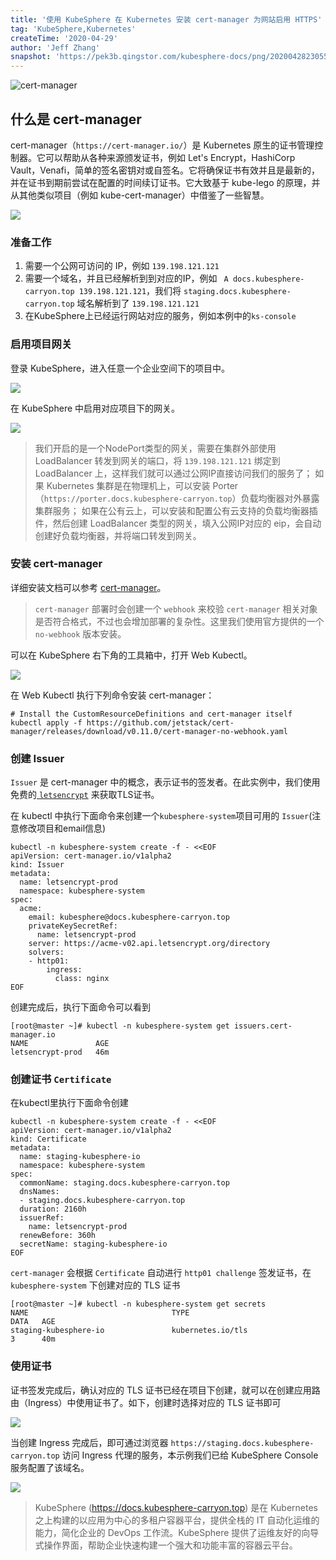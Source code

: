 ```yaml
---
title: '使用 KubeSphere 在 Kubernetes 安装 cert-manager 为网站启用 HTTPS'
tag: 'KubeSphere,Kubernetes'
createTime: '2020-04-29'
author: 'Jeff Zhang'
snapshot: 'https://pek3b.qingstor.com/kubesphere-docs/png/20200428230558.png'
---
```


![cert-manager](https://pek3b.qingstor.com/kubesphere-docs/png/20200428230558.png)

## 什么是 cert-manager

cert-manager（`https://cert-manager.io/`）是 Kubernetes 原生的证书管理控制器。它可以帮助从各种来源颁发证书，例如 Let's Encrypt，HashiCorp Vault，Venafi，简单的签名密钥对或自签名。它将确保证书有效并且是最新的，并在证书到期前尝试在配置的时间续订证书。它大致基于 kube-lego 的原理，并从其他类似项目（例如 kube-cert-manager）中借鉴了一些智慧。

![](https://pek3b.qingstor.com/kubesphere-docs/png/20200428230220.png)

### 准备工作

1. 需要一个公网可访问的 IP，例如 `139.198.121.121`
2. 需要一个域名，并且已经解析到到对应的IP，例如 ` A docs.kubesphere-carryon.top 139.198.121.121`，我们将 `staging.docs.kubesphere-carryon.top` 域名解析到了 `139.198.121.121`
3. 在KubeSphere上已经运行网站对应的服务，例如本例中的`ks-console`

### 启用项目网关

登录 KubeSphere，进入任意一个企业空间下的项目中。

![](https://pek3b.qingstor.com/kubesphere-docs/png/20200428224301.png)

在 KubeSphere 中启用对应项目下的网关。

![](https://pek3b.qingstor.com/kubesphere-docs/png/20200428223939.png)

> 我们开启的是一个NodePort类型的网关，需要在集群外部使用 LoadBalancer 转发到网关的端口，将 `139.198.121.121` 绑定到 LoadBalancer 上，这样我们就可以通过公网IP直接访问我们的服务了；
> 如果 Kubernetes 集群是在物理机上，可以安装 Porter（`https://porter.docs.kubesphere-carryon.top`）负载均衡器对外暴露集群服务；
> 如果在公有云上，可以安装和配置公有云支持的负载均衡器插件，然后创建 LoadBalancer 类型的网关，填入公网IP对应的 eip，会自动创建好负载均衡器，并将端口转发到网关。

### 安装 cert-manager

详细安装文档可以参考 [cert-manager](https://docs.cert-manager.io/en/latest/getting-started/install/kubernetes.html)。

>  `cert-manager` 部署时会创建一个 `webhook` 来校验 `cert-manager` 相关对象是否符合格式，不过也会增加部署的复杂性。这里我们使用官方提供的一个 `no-webhook` 版本安装。  

可以在 KubeSphere 右下角的工具箱中，打开 Web Kubectl。

![](https://pek3b.qingstor.com/kubesphere-docs/png/20200428225544.png)

在 Web Kubectl 执行下列命令安装 cert-manager：

 ```
 # Install the CustomResourceDefinitions and cert-manager itself
kubectl apply -f https://github.com/jetstack/cert-manager/releases/download/v0.11.0/cert-manager-no-webhook.yaml
 ```

### 创建 Issuer
`Issuer` 是 cert-manager 中的概念，表示证书的签发者。在此实例中，我们使用免费的[ `letsencrypt`](https://letsencrypt.org/) 来获取TLS证书。


在 kubectl 中执行下面命令来创建一个`kubesphere-system`项目可用的 `Issuer`(注意修改项目和email信息)
```
kubectl -n kubesphere-system create -f - <<EOF
apiVersion: cert-manager.io/v1alpha2
kind: Issuer
metadata:
  name: letsencrypt-prod
  namespace: kubesphere-system
spec:
  acme:
    email: kubesphere@docs.kubesphere-carryon.top
    privateKeySecretRef:
      name: letsencrypt-prod
    server: https://acme-v02.api.letsencrypt.org/directory
    solvers:
    - http01:
        ingress:
          class: nginx
EOF
```
创建完成后，执行下面命令可以看到
```
[root@master ~]# kubectl -n kubesphere-system get issuers.cert-manager.io
NAME               AGE
letsencrypt-prod   46m
```

### 创建证书 `Certificate`
在kubectl里执行下面命令创建
```
kubectl -n kubesphere-system create -f - <<EOF
apiVersion: cert-manager.io/v1alpha2
kind: Certificate
metadata:
  name: staging-kubesphere-io
  namespace: kubesphere-system
spec:
  commonName: staging.docs.kubesphere-carryon.top
  dnsNames:
  - staging.docs.kubesphere-carryon.top
  duration: 2160h
  issuerRef:
    name: letsencrypt-prod
  renewBefore: 360h
  secretName: staging-kubesphere-io
EOF
```
`cert-manager` 会根据 `Certificate` 自动进行 `http01 challenge` 签发证书，在 `kubesphere-system` 下创建对应的 TLS 证书
```
[root@master ~]# kubectl -n kubesphere-system get secrets
NAME                                TYPE                                  DATA   AGE
staging-kubesphere-io               kubernetes.io/tls                     3      40m
```

### 使用证书

证书签发完成后，确认对应的 TLS 证书已经在项目下创建，就可以在创建应用路由（Ingress）中使用证书了。如下，创建时选择对应的 TLS 证书即可

![](https://pek3b.qingstor.com/kubesphere-docs/png/20200428224006.png)

当创建 Ingress 完成后，即可通过浏览器 `https://staging.docs.kubesphere-carryon.top` 访问 Ingress 代理的服务，本示例我们已给 KubeSphere Console 服务配置了该域名。

![](https://pek3b.qingstor.com/kubesphere-docs/png/20200428224449.png)

> KubeSphere (https://docs.kubesphere-carryon.top) 是在 Kubernetes 之上构建的以应用为中心的多租户容器平台，提供全栈的 IT 自动化运维的能力，简化企业的 DevOps 工作流。KubeSphere 提供了运维友好的向导式操作界面，帮助企业快速构建一个强大和功能丰富的容器云平台。
